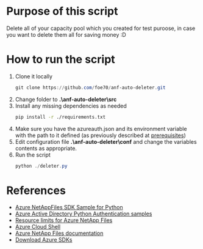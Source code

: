 # Purpose of this script

Delete all of your capacity pool which you created for test puroose, in case you want to delete them all for saving money :D


# How to run the script

1. Clone it locally
    ```powershell
    git clone https://github.com/foe70/anf-auto-deleter.git
    ```
2. Change folder to **.\anf-auto-deleter\src**
3. Install any missing dependencies as needed
    ```bash
    pip install -r ./requirements.txt
    ```
4. Make sure you have the azureauth.json and its environment variable with the path to it defined (as previously described at [prerequisites](https://docs.microsoft.com/en-us/samples/azure-samples/netappfiles-python-sdk-sample/azure-netappfiles-sdk-sample-for-python/))
5. Edit configuration file **.\anf-auto-deleter\conf** and change the variables contents as appropriate.
6. Run the script
    ```powershell
    python ./deleter.py
    ```

# References

- [Azure NetAppFiles SDK Sample for Python](https://docs.microsoft.com/en-us/samples/azure-samples/netappfiles-python-sdk-sample/azure-netappfiles-sdk-sample-for-python/)
- [Azure Active Directory Python Authentication samples](https://github.com/AzureAD/microsoft-authentication-library-for-python/tree/dev/sample)
- [Resource limits for Azure NetApp Files](https://docs.microsoft.com/en-us/azure/azure-netapp-files/azure-netapp-files-resource-limits)
- [Azure Cloud Shell](https://docs.microsoft.com/en-us/azure/cloud-shell/quickstart)
- [Azure NetApp Files documentation](https://docs.microsoft.com/en-us/azure/azure-netapp-files/)
- [Download Azure SDKs](https://azure.microsoft.com/downloads/) 
 

